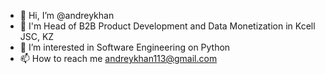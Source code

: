 - 👋 Hi, I’m @andreykhan
- 🌱 I'm Head of B2B Product Development and Data Monetization in Kcell JSC, KZ
- 👀 I’m interested in Software Engineering on Python
- 📫 How to reach me andreykhan113@gmail.com

<!---
andreykhan/andreykhan is a ✨ special ✨ repository because its `README.md` (this file) appears on your GitHub profile.
You can click the Preview link to take a look at your changes.
--->
